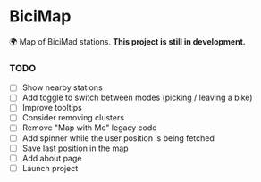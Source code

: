 # BiciMap

🌍 Map of BiciMad stations. **This project is still in development.**

### TODO

- [ ] Show nearby stations
- [ ] Add toggle to switch between modes (picking / leaving a bike)
- [ ] Improve tooltips
- [ ] Consider removing clusters
- [ ] Remove "Map with Me" legacy code
- [ ] Add spinner while the user position is being fetched
- [ ] Save last position in the map
- [ ] Add about page
- [ ] Launch project
